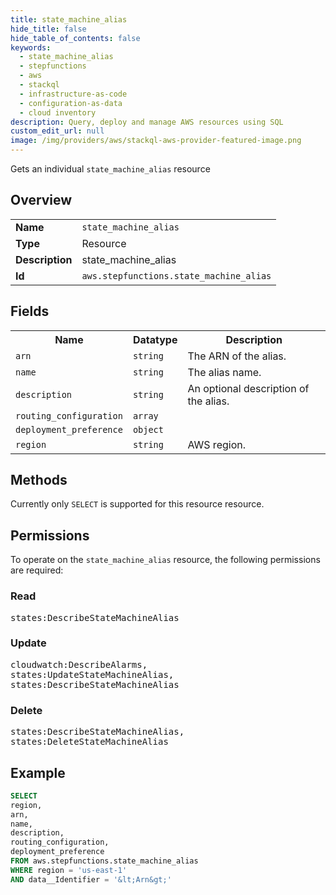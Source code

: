 ```yaml
---
title: state_machine_alias
hide_title: false
hide_table_of_contents: false
keywords:
  - state_machine_alias
  - stepfunctions
  - aws
  - stackql
  - infrastructure-as-code
  - configuration-as-data
  - cloud inventory
description: Query, deploy and manage AWS resources using SQL
custom_edit_url: null
image: /img/providers/aws/stackql-aws-provider-featured-image.png
---
```

Gets an individual <code>state_machine_alias</code> resource

## Overview
<table><tbody>
<tr><td><b>Name</b></td><td><code>state_machine_alias</code></td></tr>
<tr><td><b>Type</b></td><td>Resource</td></tr>
<tr><td><b>Description</b></td><td>state_machine_alias</td></tr>
<tr><td><b>Id</b></td><td><code>aws.stepfunctions.state_machine_alias</code></td></tr>
</tbody></table>

## Fields
<table><tbody>
<tr><th>Name</th><th>Datatype</th><th>Description</th></tr>
<tr><td><code>arn</code></td><td><code>string</code></td><td>The ARN of the alias.</td></tr>
<tr><td><code>name</code></td><td><code>string</code></td><td>The alias name.</td></tr>
<tr><td><code>description</code></td><td><code>string</code></td><td>An optional description of the alias.</td></tr>
<tr><td><code>routing_configuration</code></td><td><code>array</code></td><td></td></tr>
<tr><td><code>deployment_preference</code></td><td><code>object</code></td><td></td></tr>
<tr><td><code>region</code></td><td><code>string</code></td><td>AWS region.</td></tr>

</tbody></table>

## Methods
Currently only <code>SELECT</code> is supported for this resource resource.

## Permissions

To operate on the <code>state_machine_alias</code> resource, the following permissions are required:

### Read
<pre>
states:DescribeStateMachineAlias</pre>

### Update
<pre>
cloudwatch:DescribeAlarms,
states:UpdateStateMachineAlias,
states:DescribeStateMachineAlias</pre>

### Delete
<pre>
states:DescribeStateMachineAlias,
states:DeleteStateMachineAlias</pre>


## Example
```sql
SELECT
region,
arn,
name,
description,
routing_configuration,
deployment_preference
FROM aws.stepfunctions.state_machine_alias
WHERE region = 'us-east-1'
AND data__Identifier = '&lt;Arn&gt;'
```
